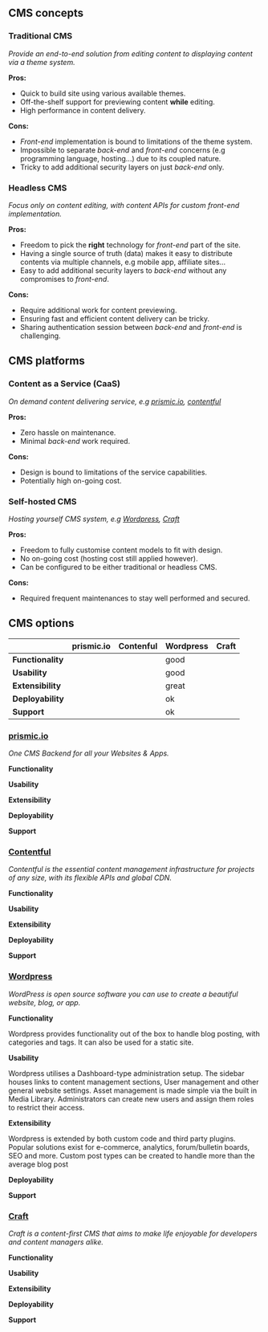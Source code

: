 ## CMS concepts

### Traditional CMS

*Provide an end-to-end solution from editing content to displaying content via a theme system.*

**Pros:**
- Quick to build site using various available themes.
- Off-the-shelf support for previewing content **while** editing.
- High performance in content delivery.

**Cons:**
- *Front-end* implementation is bound to limitations of the theme system.
- Impossible to separate *back-end* and *front-end* concerns (e.g programming language, hosting...) due to its coupled nature.
- Tricky to add additional security layers on just *back-end* only.


### Headless CMS

*Focus only on content editing, with content APIs for custom front-end implementation.*

**Pros:**
- Freedom to pick the **right** technology for *front-end* part of the site.
- Having a single source of truth (data) makes it easy to distribute contents via multiple channels, e.g mobile app, affiliate sites...
- Easy to add additional security layers to *back-end* without any compromises to *front-end*.

**Cons:**
- Require additional work for content previewing.
- Ensuring fast and efficient content delivery can be tricky.
- Sharing authentication session between *back-end* and *front-end* is challenging.


## CMS platforms

### Content as a Service (CaaS)

*On demand content delivering service, e.g [prismic.io](http://prismic.io),  [contentful](https://www.contentful.com/)*

**Pros:**
- Zero hassle on maintenance.
- Minimal *back-end* work required.

**Cons:**
- Design is bound to limitations of the service capabilities.
- Potentially high on-going cost.


### Self-hosted CMS

*Hosting yourself CMS system, e.g [Wordpress](https://wordpress.org/), [Craft](https://craftcms.com/)*

**Pros:**
- Freedom to fully customise content models to fit with design.
- No on-going cost (hosting cost still applied however).
- Can be configured to be either traditional or headless CMS.

**Cons:**
- Required frequent maintenances to stay well performed and secured.

## CMS options

|  | prismic.io | Contenful | Wordpress | Craft |
| --- | --- | --- | --- | --- |
| **Functionality** |  |  | good |  |
| **Usability** |  |  | good |  |
| **Extensibility** |  |  | great |  |
| **Deployability** |  |  | ok |  |
| **Support** |  |  | ok |  |

### [prismic.io](https://prismic.io/)

*One CMS Backend for all your Websites & Apps.*

**Functionality**

**Usability**

**Extensibility**

**Deployability**

**Support**

### [Contentful](https://www.contentful.com/)

*Contentful is the essential content management infrastructure for projects of any size, with its flexible APIs and global CDN.*

**Functionality**

**Usability**

**Extensibility**

**Deployability**

**Support**

### [Wordpress](https://wordpress.org/)

*WordPress is open source software you can use to create a beautiful website, blog, or app.*

**Functionality**

Wordpress provides functionality out of the box to handle blog posting, with categories and tags. It can also be used for a static site. 

**Usability**

Wordpress utilises a Dashboard-type administration setup. The sidebar houses links to content management sections, User management and other general website settings. Asset management is made simple via the built in Media Library. Administrators can create new users and assign them roles to restrict their access.

**Extensibility**

Wordpress is extended by both custom code and third party plugins. Popular solutions exist for e-commerce, analytics, forum/bulletin boards, SEO and more. Custom post types can be created to handle more than the average blog post

**Deployability**

**Support**

### [Craft](https://craftcms.com/)

*Craft is a content-first CMS that aims to make life enjoyable for developers and content managers alike.*

**Functionality**

**Usability**

**Extensibility**

**Deployability**

**Support**
